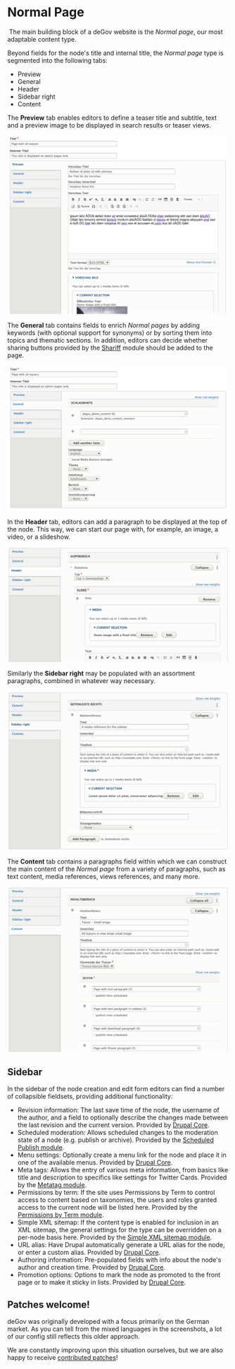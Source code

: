 # Normal Page

​
The main building block of a deGov website is the *Normal page*, our most adaptable content type.

Beyond fields for the node's title and internal title, the *Normal page* type is segmented into the following tabs:

* Preview
* General
* Header
* Sidebar right
* Content

The **Preview** tab enables editors to define a teaser title and subtitle, text and a preview image to be displayed in search results or teaser views.

![](../img/content_types/degov_content_page_preview.png)

The **General** tab contains fields to enrich *Normal pages* by adding keywords (with optional support for synonyms) or by sorting them into topics and thematic sections.
In addition, editors can decide whether sharing buttons provided by the [Shariff](https://www.drupal.org/project/shariff) module should be added to the page.

![](../img/content_types/degov_content_page_common.png)

In the **Header** tab, editors can add a paragraph to be displayed at the top of the node. This way, we can start our page with, for example, an image, a video, or a slideshow.

![](../img/content_types/degov_content_page_header.png)

Similarly the **Sidebar right** may be populated with an assortment paragraphs, combined in whatever way necessary.

![](../img/content_types/degov_content_page_sidebar.png)

The **Content** tab contains a paragraphs field within which we can construct the main content of the *Normal page* from a variety of paragraphs, such as text content, media references, views references, and many more.

![](../img/content_types/degov_content_page_content.png)

## Sidebar

In the sidebar of the node creation and edit form editors can find a number of collapsible fieldsets, providing additional functionality:

* Revision information: The last save time of the node, the username of the author, and a field to optionally describe the changes made between the last revision and the current version. Provided by [Drupal Core](https://www.drupal.org/docs/8/administering-a-drupal-8-site/node-revisions).
* Scheduled moderation: Allows scheduled changes to the moderation state of a node (e.g. publish or archive). Provided by the [Scheduled Publish module](https://www.drupal.org/project/scheduled_publish).
* Menu settings: Optionally create a menu link for the node and place it in one of the available menus. Provided by [Drupal Core](https://www.drupal.org/docs/user_guide/en/menu-link-from-content.html).
* Meta tags: Allows the entry of various meta information, from basics like title and description to specifics like settings for Twitter Cards. Provided by the [Metatag module](https://www.drupal.org/project/metatag).
* Permissions by term: If the site uses Permissions by Term to control access to content based on taxonomies, the users and roles granted access to the current node will be listed here. Provided by the [Permissions by Term module](https://www.drupal.org/project/permissions_by_term).
* Simple XML sitemap: If the content type is enabled for inclusion in an XML sitemap, the general settings for the type can be overridden on a per-node basis here. Provided by the [Simple XML sitemap module](https://www.drupal.org/project/simple_sitemap).
* URL alias: Have Drupal automatically generate a URL alias for the node, or enter a custom alias. Provided by [Drupal Core](https://www.drupal.org/docs/user_guide/en/content-create.html).
* Authoring information: Pre-populated fields with info about the node's author and creation time. Provided by [Drupal Core](https://www.drupal.org/docs/user_guide/en/content-create.html).
* Promotion options: Options to mark the node as promoted to the front page or to make it sticky in lists. Provided by [Drupal Core](https://www.drupal.org/docs/user_guide/en/content-create.html).

## Patches welcome!

deGov was originally developed with a focus primarily on the German market. As you can tell from the mixed languages in the screenshots, a lot of our config​ still reflects this older approach.

We are constantly improving upon this situation ourselves, but we are also happy to receive [contributed patches](https://www.drupal.org/project/issues/degov)!